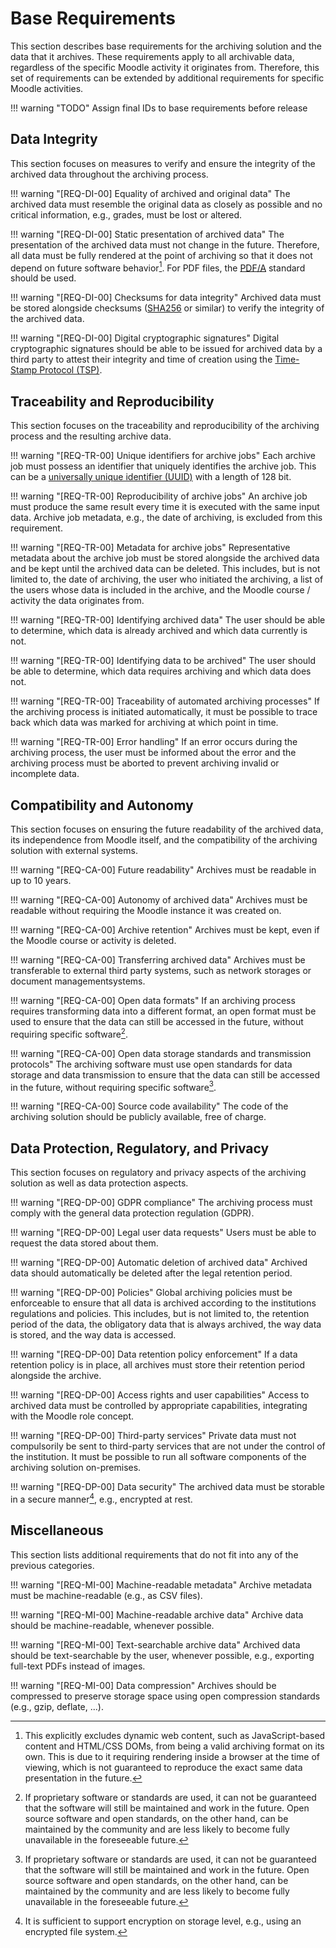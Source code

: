 # Base Requirements

This section describes base requirements for the archiving solution and the data that it archives. These requirements
apply to all archivable data, regardless of the specific Moodle activity it originates from. Therefore, this set of
requirements can be extended by additional requirements for specific Moodle activities.

!!! warning "TODO"
    Assign final IDs to base requirements before release

## Data Integrity

This section focuses on measures to verify and ensure the integrity of the archived data throughout the archiving
process.

!!! warning "[REQ-DI-00] Equality of archived and original data"
    The archived data must resemble the original data as closely as possible and no critical information, e.g., grades,
    must be lost or altered.

!!! warning "[REQ-DI-00] Static presentation of archived data"
    The presentation of the archived data must not change in the future. Therefore, all data must be fully rendered at
    the point of archiving so that it does not depend on future software behavior[^1]. For PDF files,
    the [PDF/A](https://en.wikipedia.org/wiki/PDF/A) standard should be used.

!!! warning "[REQ-DI-00] Checksums for data integrity"
    Archived data must be stored alongside checksums ([SHA256](https://en.wikipedia.org/wiki/SHA-2) or similar) to
    verify the integrity of the archived data.

!!! warning "[REQ-DI-00] Digital cryptographic signatures"
    Digital cryptographic signatures should be able to be issued for archived data by a third party to attest their
    integrity and time of creation using the [Time-Stamp Protocol (TSP)](https://datatracker.ietf.org/doc/html/rfc3161).

[^1]: This explicitly excludes dynamic web content, such as JavaScript-based content and HTML/CSS DOMs, from being a
valid archiving format on its own. This is due to it requiring rendering inside a browser at the time of viewing, which
is not guaranteed to reproduce the exact same data presentation in the future.


## Traceability and Reproducibility

This section focuses on the traceability and reproducibility of the archiving process and the resulting archive data.

!!! warning "[REQ-TR-00] Unique identifiers for archive jobs"
    Each archive job must possess an identifier that uniquely identifies the archive job. This can be a
    [universally unique identifier (UUID)](https://pubs.opengroup.org/onlinepubs/9629399/apdxa.htm) with a length of 128
    bit.

!!! warning "[REQ-TR-00] Reproducibility of archive jobs"
    An archive job must produce the same result every time it is executed with the same input data. Archive job metadata,
    e.g., the date of archiving, is excluded from this requirement.

!!! warning "[REQ-TR-00] Metadata for archive jobs"
    Representative metadata about the archive job must be stored alongside the archived data and be kept until the
    archived data can be deleted. This includes, but is not limited to, the date of archiving, the user who initiated
    the archiving, a list of the users whose data is included in the archive, and the Moodle course / activity the data
    originates from.

!!! warning "[REQ-TR-00] Identifying archived data"
    The user should be able to determine, which data is already archived and which data currently is not.

!!! warning "[REQ-TR-00] Identifying data to be archived"
    The user should be able to determine, which data requires archiving and which data does not.

!!! warning "[REQ-TR-00] Traceability of automated archiving processes"
    If the archiving process is initiated automatically, it must be possible to trace back which data was marked for
    archiving at which point in time.

!!! warning "[REQ-TR-00] Error handling"
    If an error occurs during the archiving process, the user must be informed about the error and the archiving process
    must be aborted to prevent archiving invalid or incomplete data.


## Compatibility and Autonomy

This section focuses on ensuring the future readability of the archived data, its independence from Moodle itself, and 
the compatibility of the archiving solution with external systems.

!!! warning "[REQ-CA-00] Future readability"
    Archives must be readable in up to 10 years.

!!! warning "[REQ-CA-00] Autonomy of archived data"
    Archives must be readable without requiring the Moodle instance it was created on.

!!! warning "[REQ-CA-00] Archive retention"
    Archives must be kept, even if the Moodle course or activity is deleted.

!!! warning "[REQ-CA-00] Transferring archived data"
    Archives must be transferable to external third party systems, such as network storages or document managementsystems.

!!! warning "[REQ-CA-00] Open data formats"
    If an archiving process requires transforming data into a different format, an open format must be used to ensure that
    the data can still be accessed in the future, without requiring specific software[^2].

!!! warning "[REQ-CA-00] Open data storage standards and transmission protocols"
    The archiving software must use open standards for data storage and data transmission to ensure that the data can
    still be accessed in the future, without requiring specific software[^2].

!!! warning "[REQ-CA-00] Source code availability"
    The code of the archiving solution should be publicly available, free of charge.


[^2]: If proprietary software or standards are used, it can not be guaranteed that the software will still be maintained
and work in the future. Open source software and open standards, on the other hand, can be maintained by the community
and are less likely to become fully unavailable in the foreseeable future.


## Data Protection, Regulatory, and Privacy

This section focuses on regulatory and privacy aspects of the archiving solution as well as data protection aspects.

!!! warning "[REQ-DP-00] GDPR compliance"
    The archiving process must comply with the general data protection regulation (GDPR).

!!! warning "[REQ-DP-00] Legal user data requests"
    Users must be able to request the data stored about them.

!!! warning "[REQ-DP-00] Automatic deletion of archived data"
    Archived data should automatically be deleted after the legal retention period.

!!! warning "[REQ-DP-00] Policies"
    Global archiving policies must be enforceable to ensure that all data is archived according to the institutions 
    regulations and policies. This includes, but is not limited to, the retention period of the data, the obligatory
    data that is always archived, the way data is stored, and the way data is accessed.

!!! warning "[REQ-DP-00] Data retention policy enforcement"
    If a data retention policy is in place, all archives must store their retention period alongside the archive.

!!! warning "[REQ-DP-00] Access rights and user capabilities"
    Access to archived data must be controlled by appropriate capabilities, integrating with the Moodle role concept.

!!! warning "[REQ-DP-00] Third-party services"
    Private data must not compulsorily be sent to third-party services that are not under the control of the
    institution. It must be possible to run all software components of the archiving solution on-premises.

!!! warning "[REQ-DP-00] Data security"
    The archived data must be storable in a secure manner[^3], e.g., encrypted at rest.

[^3]: It is sufficient to support encryption on storage level, e.g., using an encrypted file system.


## Miscellaneous

This section lists additional requirements that do not fit into any of the previous categories.

!!! warning "[REQ-MI-00] Machine-readable metadata"
    Archive metadata must be machine-readable (e.g., as CSV files).

!!! warning "[REQ-MI-00] Machine-readable archive data"
    Archive data should be machine-readable, whenever possible.

!!! warning "[REQ-MI-00] Text-searchable archive data"
    Archived data should be text-searchable by the user, whenever possible, e.g., exporting full-text PDFs instead of
    images.

!!! warning "[REQ-MI-00] Data compression"
    Archives should be compressed to preserve storage space using open compression standards (e.g., gzip, deflate, ...).
